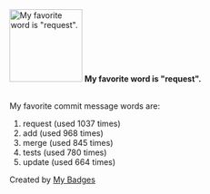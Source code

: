 <img src="https://my-badges.github.io/my-badges/favorite-word.png" alt="My favorite word is &quot;request&quot;." title="My favorite word is &quot;request&quot;." width="128">
<strong>My favorite word is &quot;request&quot;.</strong>
<br><br>

My favorite commit message words are:

1. request (used 1037 times)
2. add (used 968 times)
3. merge (used 845 times)
4. tests (used 780 times)
5. update (used 664 times)


Created by <a href="https://github.com/my-badges/my-badges">My Badges</a>